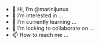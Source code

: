 - 👋 Hi, I’m @marinijunus
- 👀 I’m interested in ...
- 🌱 I’m currently learning ...
- 💞️ I’m looking to collaborate on ...
- 📫 How to reach me ...

<!---
marinijunus/marinijunus is a ✨ special ✨ repository because its `README.md` (this file) appears on your GitHub profile.
You can click the Preview link to take a look at your changes.
--->
